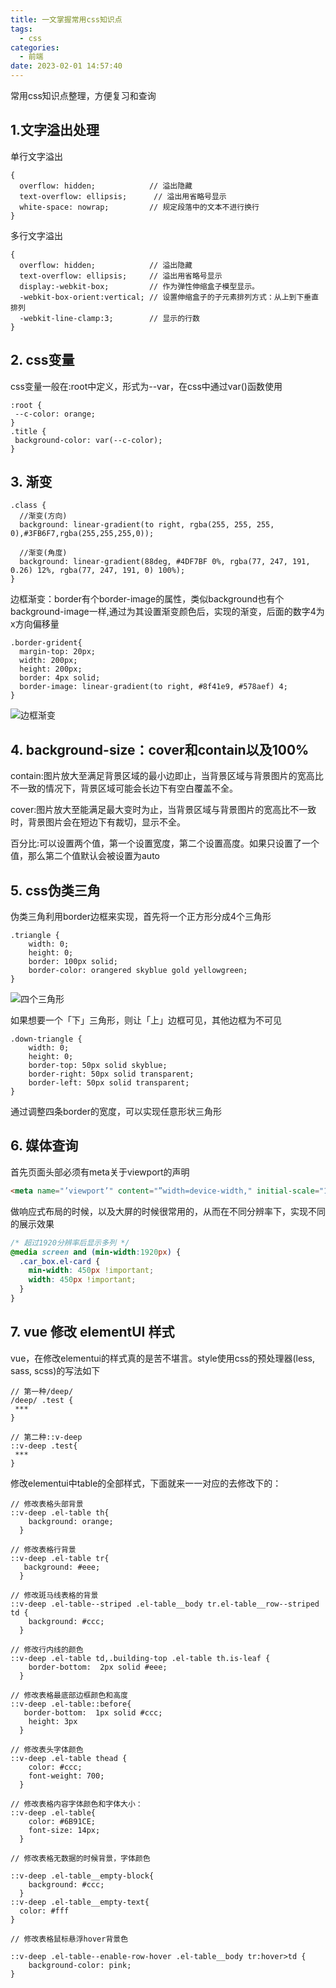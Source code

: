 ```yaml
---
title: 一文掌握常用css知识点
tags:
  - css
categories:
  - 前端
date: 2023-02-01 14:57:40
---
```

常用css知识点整理，方便复习和查询

<!--more-->
## 1.文字溢出处理

单行文字溢出

```less
{
  overflow: hidden;            // 溢出隐藏
  text-overflow: ellipsis;      // 溢出用省略号显示
  white-space: nowrap;         // 规定段落中的文本不进行换行
}
```

多行文字溢出

```less
{
  overflow: hidden;            // 溢出隐藏
  text-overflow: ellipsis;     // 溢出用省略号显示
  display:-webkit-box;         // 作为弹性伸缩盒子模型显示。
  -webkit-box-orient:vertical; // 设置伸缩盒子的子元素排列方式：从上到下垂直排列
  -webkit-line-clamp:3;        // 显示的行数
}
```

## 2. css变量

css变量一般在:root中定义，形式为--var，在css中通过var()函数使用

```less
:root {
 --c-color: orange;
}
.title {
 background-color: var(--c-color);
}
```

## 3. 渐变

```less
.class {
  //渐变(方向)
  background: linear-gradient(to right, rgba(255, 255, 255, 0),#3FB6F7,rgba(255,255,255,0));

  //渐变(角度)
  background: linear-gradient(88deg, #4DF7BF 0%, rgba(77, 247, 191, 0.26) 12%, rgba(77, 247, 191, 0) 100%);
}
```

边框渐变：border有个border-image的属性，类似background也有个background-image一样,通过为其设置渐变颜色后，实现的渐变，后面的数字4为x方向偏移量

```less
.border-grident{
  margin-top: 20px;
  width: 200px;
  height: 200px;
  border: 4px solid;
  border-image: linear-gradient(to right, #8f41e9, #578aef) 4;
}
```

![边框渐变](https://ant-blogs-img.oss-cn-beijing.aliyuncs.com/img/20230201152736.png)

## 4. background-size：cover和contain以及100%

contain:图片放大至满足背景区域的最小边即止，当背景区域与背景图片的宽高比不一致的情况下，背景区域可能会长边下有空白覆盖不全。

cover:图片放大至能满足最大变时为止，当背景区域与背景图片的宽高比不一致时，背景图片会在短边下有裁切，显示不全。

百分比:可以设置两个值，第一个设置宽度，第二个设置高度。如果只设置了一个值，那么第二个值默认会被设置为auto

## 5. css伪类三角

伪类三角利用border边框来实现，首先将一个正方形分成4个三角形

```less
.triangle {
    width: 0;
    height: 0;
    border: 100px solid;
    border-color: orangered skyblue gold yellowgreen;
}
```

![四个三角形](https://ant-blogs-img.oss-cn-beijing.aliyuncs.com/img/20230201153417.png)

如果想要一个「下」三角形，则让「上」边框可见，其他边框为不可见

```less
.down-triangle {
    width: 0;
    height: 0;
    border-top: 50px solid skyblue;
    border-right: 50px solid transparent;
    border-left: 50px solid transparent;
}
```

通过调整四条border的宽度，可以实现任意形状三角形

## 6. 媒体查询

首先页面头部必须有meta关于viewport的声明

```html
<meta name="’viewport’" content="”width=device-width," initial-scale="1." maximum-scale="1,user-scalable=no”"/>
```

做响应式布局的时候，以及大屏的时候很常用的，从而在不同分辨率下，实现不同的展示效果

```css
/* 超过1920分辨率后显示多列 */
@media screen and (min-width:1920px) {
  .car_box.el-card {
    min-width: 450px !important;
    width: 450px !important;
  }
}
```

## 7. vue 修改 elementUI 样式

vue，在修改elementui的样式真的是苦不堪言。style使用css的预处理器(less, sass, scss)的写法如下

```less
// 第一种/deep/
/deep/ .test {
 ***
}

// 第二种::v-deep
::v-deep .test{
 ***
}
```



修改elementui中table的全部样式，下面就来一一对应的去修改下的：

```less
// 修改表格头部背景
::v-deep .el-table th{
    background: orange;
  }

// 修改表格行背景
::v-deep .el-table tr{
   background: #eee;
  }

// 修改斑马线表格的背景
::v-deep .el-table--striped .el-table__body tr.el-table__row--striped td {
    background: #ccc;
  }

// 修改行内线的颜色
::v-deep .el-table td,.building-top .el-table th.is-leaf {
    border-bottom:  2px solid #eee;
  }

// 修改表格最底部边框颜色和高度
::v-deep .el-table::before{
   border-bottom:  1px solid #ccc;
    height: 3px
  }

// 修改表头字体颜色
::v-deep .el-table thead {
    color: #ccc;
    font-weight: 700;
  }

// 修改表格内容字体颜色和字体大小：
::v-deep .el-table{
    color: #6B91CE;
    font-size: 14px;
  }

// 修改表格无数据的时候背景，字体颜色

::v-deep .el-table__empty-block{
    background: #ccc;
  }
::v-deep .el-table__empty-text{
  color: #fff
}

// 修改表格鼠标悬浮hover背景色

::v-deep .el-table--enable-row-hover .el-table__body tr:hover>td {
    background-color: pink;
}
```

